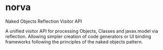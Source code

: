 # norva
Naked Objects Reflection Visitor API

A unified visitor API for processing Objects, Classes and javax.model via reflection. Allowing simpler creation of code generators or UI binding frameworks following the principles of the naked objects pattern.
